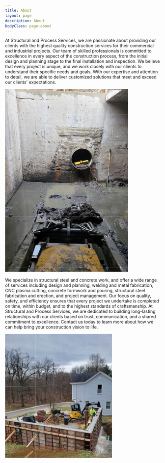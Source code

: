 ```yaml
---
title: About
layout: page
description: About
bodyClass: page-about
---
```


At Structural and Process Services, we are passionate about providing our clients with the highest quality construction services for their commercial and industrial projects. Our team of skilled professionals is committed to excellence in every aspect of the construction process, from the initial design and planning stage to the final installation and inspection. We believe that every project is unique, and we work closely with our clients to understand their specific needs and goals. With our expertise and attention to detail, we are able to deliver customized solutions that meet and exceed our clients' expectations.

![const Services](/images/projects/concrete/2-4.jpg)

We specialize in structural steel and concrete work, and offer a wide range of services including design and planning, welding and metal fabrication, CNC plasma cutting, concrete formwork and pouring, structural steel fabrication and erection, and project management. Our focus on quality, safety, and efficiency ensures that every project we undertake is completed on time, within budget, and to the highest standards of craftsmanship. At Structural and Process Services, we are dedicated to building long-lasting relationships with our clients based on trust, communication, and a shared commitment to excellence. Contact us today to learn more about how we can help bring your construction vision to life.

![const Services](/images/projects/concrete/4-3.jpg)


